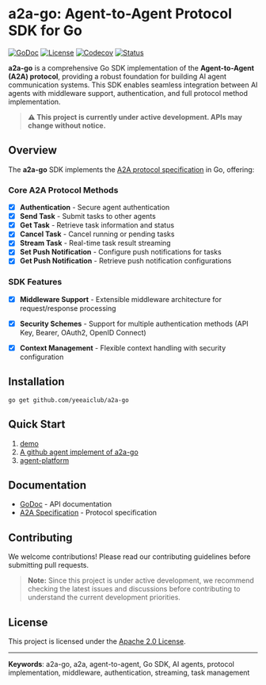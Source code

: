 # a2a-go: Agent-to-Agent Protocol SDK for Go

[![GoDoc](https://pkg.go.dev/badge/github.com/yeeaiclub/a2a-go)](https://pkg.go.dev/github.com/yeeaiclub/a2a-go)
[![License](https://img.shields.io/badge/License-Apache_2.0-blue.svg)](LICENSE)
[![Codecov](https://img.shields.io/codecov/c/github/yeeaiclub/a2a-go/main?logo=codecov&logoColor=white)](https://codecov.io/gh/yeeaiclub/a2a-go/branch/main)
[![Status](https://img.shields.io/badge/Status-Under%20Development-orange.svg)](https://github.com/yeeaiclub/a2a-go)

**a2a-go** is a comprehensive Go SDK implementation of the **Agent-to-Agent (A2A) protocol**, providing a robust foundation for building AI agent communication systems. This SDK enables seamless integration between AI agents with middleware support, authentication, and full protocol method implementation.

> **⚠️ This project is currently under active development. APIs may change without notice.**

## Overview

The **a2a-go** SDK implements the [A2A protocol specification](https://github.com/a2aproject/A2A) in Go, offering:

### Core A2A Protocol Methods
- [x] **Authentication** - Secure agent authentication
- [x] **Send Task** - Submit tasks to other agents
- [x] **Get Task** - Retrieve task information and status
- [x] **Cancel Task** - Cancel running or pending tasks
- [x] **Stream Task** - Real-time task result streaming
- [x] **Set Push Notification** - Configure push notifications for tasks
- [x] **Get Push Notification** - Retrieve push notification configurations

### SDK Features
- [x] **Middleware Support** - Extensible middleware architecture for request/response processing
- [x] **Security Schemes** - Support for multiple authentication methods (API Key, Bearer, OAuth2, OpenID Connect)
- [x] **Context Management** - Flexible context handling with security configuration


## Installation

```shell
go get github.com/yeeaiclub/a2a-go
```

## Quick Start

1. [demo](https://github.com/yeeaiclub/demo)
2. [A github agent implement of a2a-go](https://github.com/yeeaiclub/github-a2a)
2. [agent-platform](https://github.com/yeeaiclub/agent-platform)



## Documentation

- [GoDoc](https://pkg.go.dev/github.com/yeeaiclub/a2a-go) - API documentation
- [A2A Specification](https://github.com/a2aproject/A2A) - Protocol specification


## Contributing

We welcome contributions! Please read our contributing guidelines before submitting pull requests.

> **Note:** Since this project is under active development, we recommend checking the latest issues and discussions before contributing to understand the current development priorities.

## License

This project is licensed under the [Apache 2.0 License](LICENSE).

---
**Keywords**: a2a-go, a2a, agent-to-agent, Go SDK, AI agents, protocol implementation, middleware, authentication, streaming, task management